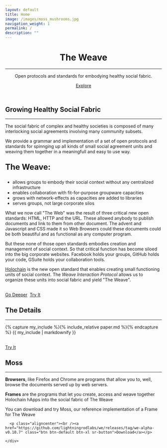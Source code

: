```yaml
---
layout: default
title: Home
image: /images/moss_mushrooms.jpg  
navigation_weight: 1
permalink: /
description: ""
---
```

<header>
  <div class="header-content">
    <div class="header-content-inner">
      <h1 class="home-heading">The Weave</h1>
      <hr style="margin-bottom: 1em;"/>
      <p class="header-text">Open protocols and standards for embodying healthy social fabric.</p>
      <p><a href="#about" class="btn btn-primary btn-xl page-scroll">Explore</a></p>
    </div>
  </div>
</header>
<section class="bg-primary" id="about">
  <div class="container">
    <div class="row text-center">
      <h2 class="section-heading">Growing Healthy Social Fabric</h2>
      <hr class="light">
    </div>
    <div class="row text-left">
      <div class="col-lg-6 col-md-6">
        <p>The social fabric of complex and healthy societies is composed of many interlocking social agreements involving many community subsets.</p>
        <p> We provide a grammar and implementation of a set of open protocols and standards for spinnging up all kinds of small social agreement units and weaving them together in a meaningfull and easy to use way.</p>
        <p style="font-weight:bold; font-size:180%;">The Weave:</p><ul>
          <li class="text-faded">allows groups to embody their social context without any centralized infrastructure</li>
          <li>enables collaboration with fit-for-purpose groupware capacities</li>
          <li class="text-faded">grows with network-effects as capacities are added to  libraries </li>
          <li>serves groups, not large corporate silos</li>
        </ul>
      </div>
      <div class="col-lg-6 col-md-6">
        <div class="about-image"></div>
      </div>
      <div class="col-lg-6 col-md-6">
        <p >What we now call "The Web" was the result of three critical new open standards: HTML, HTTP and the URL.  These allowed anybody to publish documents and link to them from other document.  The advent and Javascript and CSS made it so Web Browsers could these documents could be both beautiful and as functional as any computer program.  </p>
        <p> But these none of those open standards embodies creation and management of social context.  So that critical function has become siloed into the big corporate websites.  Facebook holds your groups, GitHub holds your code, GSuite holds your collaboration tools.</p>
        <p ><a class="linkable" href="https://holochain.org">Holochain</a> is the new open standard that enables creating small functioning units of social context.  The <i>Weave Interaction Protocol</i> allows us to organize these units into social fabric and yield "The Weave".</p>
      </div>
      <p class="aligncenter"><br /><a href="#deeper" class="btn btn-default btn-xl page-scroll sr-button">Go Deeper</a>
      &nbsp;<a href="#tryit" class="btn btn-default btn-xl page-scroll sr-button">Try It</a></p>
    </div>
  </div>
</section>
<section class="bg-dark" id="deeper">
  <div class="container">
    <div class="row text-center">
      <h2 class="section-heading">The Details</h2>
      <hr class="light">
    </div>
    <div class="row text-left">
      <div class="col-lg-10 col-md-10">
      {% capture my_include %}{% include_relative paper.md %}{% endcapture %}
      {{ my_include | markdownify }}
      </div>
      <p class="aligncenter"><br /><a href="#tryit" class="btn btn-default btn-xl page-scroll sr-button">Try It</a></p>
    </div>
  </div>
</section>

<section class="bg-primary" id="tryit">
  <div class="container">
    <div class="row text-center">
      <h2 class="section-heading">Moss</h2>
      <hr class="light">
    </div>
    <div class="row text-left">
      <div class="col-lg-4 col-md-4">
        <p><strong>Browsers</strong>, like Firefox and Chrome are programs that allow you to, well, browse the documents served up by web servers.
        </p>
        <p><strong>Frames</strong> are the programs that let you create, access and weave together Holochain hApps into the social fabric of The Weave</p>
        <p>You can download and try Moss, our reference implementation of a Frame for The Weave</p>
      </div>
      <div class="col-lg-8 col-md-8">
        <div class="screenshot-image"></div>
      </div>

      <p class="aligncenter"><br /><a href="https://github.com/lightningrodlabs/we/releases/tag/we-alpha-v0.10.7" class="btn btn-default btn-xl sr-button">Download</a></p>

    </div>
  </div>
</section>
